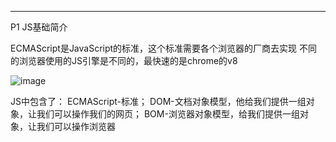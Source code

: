 -------
P1 JS基础简介

ECMAScript是JavaScript的标准，这个标准需要各个浏览器的厂商去实现
不同的浏览器使用的JS引擎是不同的，最快速的是chrome的v8

![image](https://user-images.githubusercontent.com/55564937/127607564-2b595049-fd4d-4870-bc3f-31dbb38eccfc.png)

JS中包含了：
ECMAScript-标准；
DOM-文档对象模型，他给我们提供一组对象，让我们可以操作我们的网页；
BOM-浏览器对象模型，给我们提供一组对象，让我们可以操作浏览器
